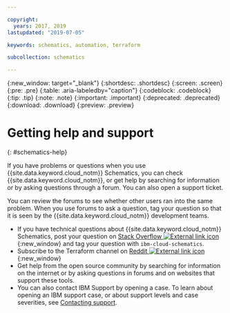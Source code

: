 ```yaml
---

copyright:
  years: 2017, 2019
lastupdated: "2019-07-05"

keywords: schematics, automation, terraform

subcollection: schematics

---
```

{:new_window: target="_blank"}
{:shortdesc: .shortdesc}
{:screen: .screen}
{:pre: .pre}
{:table: .aria-labeledby="caption"}
{:codeblock: .codeblock}
{:tip: .tip}
{:note: .note}
{:important: .important}
{:deprecated: .deprecated}
{:download: .download}
{:preview: .preview}

# Getting help and support
{: #schematics-help}

If you have problems or questions when you use {{site.data.keyword.cloud_notm}} Schematics, you can check {{site.data.keyword.cloud_notm}}, or get help by searching for information or by asking questions through a forum. You can also open a support ticket.

You can review the forums to see whether other users ran into the same problem. When you use forums to ask a question, tag your question so that it is seen by the {{site.data.keyword.cloud_notm}} development teams.
  * If you have technical questions about {{site.data.keyword.cloud_notm}} Schematics, post your question on [Stack Overflow ![External link icon](../icons/launch-glyph.svg "External link icon")](https://stackoverflow.com/search?q=ibm-cloud-infrastructure+terraform){:new_window} and tag your question with `ibm-cloud-schematics`.
  * Subscribe to the Terraform channel on [Reddit ![External link icon](../icons/launch-glyph.svg "External link icon")](https://www.reddit.com/r/Terraform/){:new_window}
  * Get help from the open source community by searching for information on the internet or by asking questions in forums and on websites that support these tools.
  * You can also contact IBM Support by opening a case. To learn about opening an IBM support case, or about support levels and case severities, see [Contacting support](/docs/get-support?topic=get-support-getting-customer-support#getting-customer-support). 
